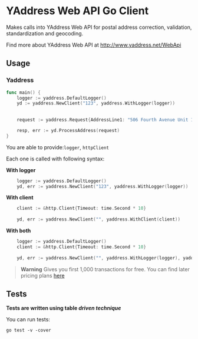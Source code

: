 # YAddress Web API Go Client
Makes calls into YAddress Web API for postal address correction, validation,
standardization and geocoding.

Find more about YAddress Web API at http://www.yaddress.net/WebApi

## Usage

### Yaddress

```go
func main() {
    logger := yaddress.DefaultLogger()
    yd := yaddress.NewClient("123", yaddress.WithLogger(logger))
	
    
    request := yaddress.Request{AddressLine1: "506 Fourth Avenue Unit 1", AddressLine2: "Asbury Prk, NJ"}

    resp, err := yd.ProcessAddress(request)
}
```

You are able to provide:`logger`, `httpClient`

Each one is called with following syntax:

**With logger**
```go
    logger := yaddress.DefaultLogger()
    yd, err := yaddress.NewClient("123", yaddress.WithLogger(logger))
```

**With client**
```go
	client := &http.Client{Timeout: time.Second * 10}
	
	yd, err := yaddress.NewClient("", yaddress.WithClient(client))
```

**With both**
```go
	logger := yaddress.DefaultLogger()
	client := &http.Client{Timeout: time.Second * 10}
	
	yd, err := yaddress.NewClient("", yaddress.WithLogger(logger), yaddress.WithClient(client))
```

> **Warning**
> Gives you first 1,000 transactions for free. You can find later pricing plans [here](https://www.yaddress.net/Pricing)


## Tests
**Tests are written using table _driven technique_**

You can run tests:
```
go test -v -cover
```

